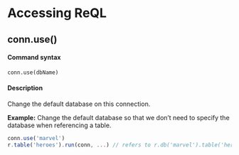 # Accessing ReQL  
## conn.use()  
#### Command syntax
```
conn.use(dbName)
```
#### Description  
Change the default database on this connection.  

**Example:** Change the default database so that we don’t need to specify the database when referencing a table.  
```javascript
conn.use('marvel')
r.table('heroes').run(conn, ...) // refers to r.db('marvel').table('heroes')
```
